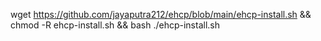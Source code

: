 wget https://github.com/jayaputra212/ehcp/blob/main/ehcp-install.sh && chmod -R ehcp-install.sh
&& bash ./ehcp-install.sh
		
